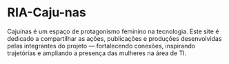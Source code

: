 # RIA-Caju-nas
Cajuínas é um espaço de protagonismo feminino na tecnologia. Este site é dedicado a compartilhar as ações, publicações e produções desenvolvidas pelas integrantes do projeto — fortalecendo conexões, inspirando trajetórias e ampliando a presença das mulheres na área de TI.
